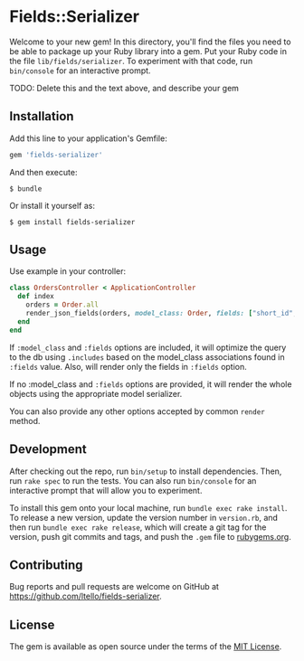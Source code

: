 # Fields::Serializer

Welcome to your new gem! In this directory, you'll find the files you need to be able to package up your Ruby library into a gem. Put your Ruby code in the file `lib/fields/serializer`. To experiment with that code, run `bin/console` for an interactive prompt.

TODO: Delete this and the text above, and describe your gem

## Installation

Add this line to your application's Gemfile:

```ruby
gem 'fields-serializer'
```

And then execute:

    $ bundle

Or install it yourself as:

    $ gem install fields-serializer

## Usage

Use example in your controller:

```ruby
class OrdersController < ApplicationController
  def index
    orders = Order.all
    render_json_fields(orders, model_class: Order, fields: ["short_id", "customer.first_name", "customer.surname", "customer.address.postcode"], root: "orders")
  end
end

```

If `:model_class` and `:fields` options are included, it will optimize the query to the db using `.includes` based
on the model_class associations found in `:fields` value. Also, will render only the fields in `:fields` option.

If no :model_class and `:fields` options are provided, it will render the whole objects using the appropriate model
serializer.

You can also provide any other options accepted by common `render` method.

## Development

After checking out the repo, run `bin/setup` to install dependencies. Then, run `rake spec` to run the tests. You can also run `bin/console` for an interactive prompt that will allow you to experiment.

To install this gem onto your local machine, run `bundle exec rake install`. To release a new version, update the version number in `version.rb`, and then run `bundle exec rake release`, which will create a git tag for the version, push git commits and tags, and push the `.gem` file to [rubygems.org](https://rubygems.org).

## Contributing

Bug reports and pull requests are welcome on GitHub at https://github.com/ltello/fields-serializer.

## License

The gem is available as open source under the terms of the [MIT License](https://opensource.org/licenses/MIT).
